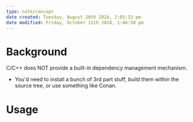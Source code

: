 ```yaml
---
type: note/concept
date created: Tuesday, August 20th 2024, 2:05:33 pm
date modified: Friday, October 11th 2024, 1:46:50 pm
---
```

# Background
C/C++ does NOT provide a built-in dependency management mechanism. 
- You'd need to install a bunch of 3rd part stuff, build them within the source tree, or use something like Conan.

# Usage